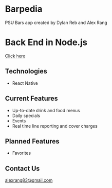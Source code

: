 # Barpedia
PSU Bars app created by Dylan Reb and Alex Rang

# Back End in Node.js
[Click here](https://github.com/alexrang83/barpediabackend)

## Technologies
* React Native

## Current Features
* Up-to-date drink and food menus
* Daily specials
* Events
* Real time line reporting and cover charges

## Planned Features
* Favorites

## Contact Us
alexrang83@gmail.com

